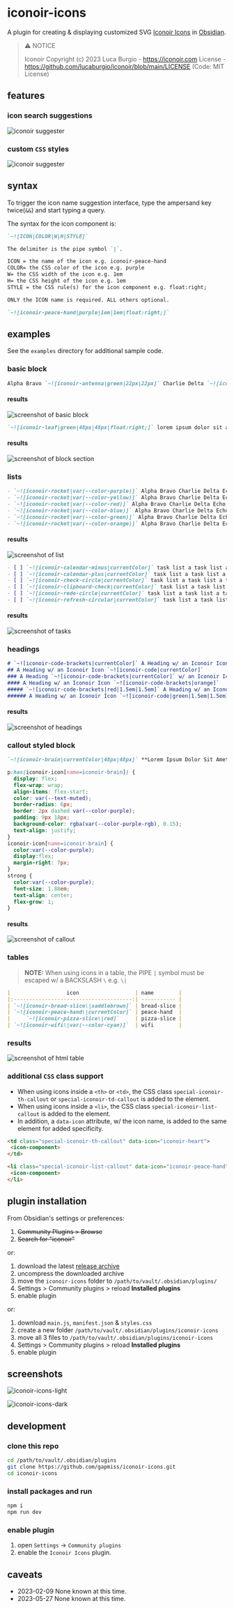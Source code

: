 # iconoir-icons

A plugin for creating & displaying customized SVG [Iconoir Icons](https://iconoir.com/) in [Obsidian](https://obsidian.md).

> ⚠️ NOTICE
> 
> Iconoir
> Copyright (c) 2023 Luca Burgio - https://iconoir.com
> License - https://github.com/lucaburgio/iconoir/blob/main/LICENSE (Code: MIT License)

## features

### icon search suggestions

![iconoir suggester](assets/iconoir-suggester-1.gif)

### custom `CSS` styles

![iconoir suggester](assets/iconoir-suggester-2.gif)

## syntax

To trigger the icon name suggestion interface, type the ampersand key twice(`&&`) and start typing a query.

The syntax for the icon component is:

```markdown
`~![ICON|COLOR|W|H|STYLE]`

The delimiter is the pipe symbol `|`.

ICON = the name of the icon e.g. iconoir-peace-hand
COLOR= the CSS color of the icon e.g. purple
W= the CSS width of the icon e.g. 1em
H= the CSS height of the icon e.g. 1em
STYLE = the CSS rule(s) for the icon component e.g. float:right;

ONLY the ICON name is required. ALL others optional.

`~![iconoir-peace-hand|purple|1em|1em|float:right;]`
```

## examples

See the `examples` directory for additional sample code.

### basic block

```markdown
Alpha Bravo `~![iconoir-antenna|green|22px|22px]` Charlie Delta `~![iconoir-wristwatch|red|22px|22px]` Echo Foxtrot Golf `~![iconoir-golf|green|22px|22px]` Hotel India Juliet Kilo `~![iconoir-airplane|red|22px|22px]` Lima Mike November `~![iconoir-calendar|magenta|22px|22px]` Oscar Papa Quebec Romeo Sierra `~![iconoir-compass|var(--color-orange)|22px|22px]` Tango Uniform Victor `~![iconoir-dashboard-dots|red|22px|22px]` Whiskey Xray Yankee Zulu
```

#### results

![screenshot of basic block](assets/basic.png)

```markdown
`~![iconoir-leaf|green|48px|48px|float:right;]` lorem ipsum dolor sit amet, consectetur adipiscing elit. morbi bibendum commodo congue. vivamus efficitur aliquam felis, id viverra eros blandit sit amet. nam feugiat purus ac sem aliquam, sit amet dictum dui bibendum. sed tincidunt porttitor odio at feugiat. cras sed viverra libero. suspendisse potenti. nulla eu ullamcorper quam, in tempus nulla. quisque accumsan euismod finibus.
```

#### results

![screenshot of block section](assets/block.png)

### lists

```markdown
- `~![iconoir-rocket|var(--color-purple)]` Alpha Bravo Charlie Delta Echo Foxtrot Golf
- `~![iconoir-rocket|var(--color-yellow)]` Alpha Bravo Charlie Delta Echo Foxtrot Golf
- `~![iconoir-rocket|var(--color-red)]` Alpha Bravo Charlie Delta Echo Foxtrot Golf
- `~![iconoir-rocket|var(--color-blue)]` Alpha Bravo Charlie Delta Echo Foxtrot Golf
- `~![iconoir-rocket|var(--color-green)]` Alpha Bravo Charlie Delta Echo Foxtrot Golf
- `~![iconoir-rocket|var(--color-orange)]` Alpha Bravo Charlie Delta Echo Foxtrot Golf
```

#### results

![screenshot of list](assets/list.png)

```markdown
- [ ] `~![iconoir-calendar-minus|currentColor]` task list a task list a task list
- [ ] `~![iconoir-calendar-plus|currentColor]` task list a task list a task list
- [ ] `~![iconoir-check-circle|currentColor]` task list a task list a task list
- [ ] `~![iconoir-clipboard-check|currentColor]` task list a task list a task list
- [ ] `~![iconoir-redo-circle|currentColor]` task list a task list a task list
- [ ] `~![iconoir-refresh-circular|currentColor]` task list a task list a task list
```

#### results

![screenshot of tasks](assets/tasks.png)


### headings

```markdown
# `~![iconoir-code-brackets|currentColor]` A Heading w/ an Iconoir Icon
## A Heading w/ an Iconoir Icon `~![iconoir-code|currentColor]`
### A Heading `~![iconoir-code-brackets|currentColor]` w/ an Iconoir Icon
#### A Heading w/ an Iconoir Icon `~![iconoir-code-brackets|orange]`
##### `~![iconoir-code-brackets|red|1.5em|1.5em]` A Heading w/ an Iconoir Icon
###### A Heading w/ an Iconoir Icon `~![iconoir-code|green|1.5em|1.5em]`
```

#### results

![screenshot of headings](assets/headings.png)

### callout styled block

```markdown
`~![iconoir-brain|currentColor|48px|48px]` **Lorem Ipsum Dolor Sit Amet** consectetur adipiscing elit. morbi bibendum commodo congue. vivamus efficitur aliquam felis, id viverra eros blandit sit amet. nam feugiat purus ac sem aliquam, sit amet dictum dui bibendum. sed tincidunt porttitor odio at feugiat. cras sed viverra libero. suspendisse potenti. nulla eu ullamcorper quam, in tempus nulla. quisque accumsan euismod finibus.
```

```css
p:has(iconoir-icon[name=iconoir-brain]) {
  display: flex;
  flex-wrap: wrap;
  align-items: flex-start;
  color: var(--text-muted);
  border-radius: 6px;
  border: 2px dashed var(--color-purple);
  padding: 9px 18px;
  background-color: rgba(var(--color-purple-rgb), 0.15);
  text-align: justify;
}
iconoir-icon[name=iconoir-brain] {
  color:var(--color-purple);
  display:flex;
  margin-right: 7px;
}
strong {
  color:var(--color-purple);
  font-size: 1.88em;  
  text-align: center;
  flex-grow: 1;
}
```

#### results

![screenshot of callout](assets/callout.png)

### tables

> **NOTE:** When using icons in a table, the PIPE `|` symbol must be escaped w/ a BACKSLASH `\`
> e.g. `\|`

```markdown
|                  icon                  | name        |
|:--------------------------------------:| ----------- |
| `~![iconoir-bread-slice\|saddlebrown]` | bread-slice |
| `~![iconoir-peace-hand\|currentColor]` | peace-hand  |
|     `~![iconoir-pizza-slice\|red]`     | pizza-slice |
| `~![iconoir-wifi\|var(--color-cyan)]`  | wifi        |
```

### results

![screenshot of html table](assets/tables.png)


### additional `CSS` class support

- When using icons inside a `<th>` or  `<td>`, the CSS class `special-iconoir-th-callout` or `special-iconoir-td-callout` is added to the element.
- When using icons inside a `<li>`, the CSS class `special-iconoir-list-callout` is added to the element.
- In addition, a `data-icon` attribute, w/ the icon name, is added to the same element for added specificity.

```html
<td class="special-iconoir-th-callout" data-icon="iconoir-heart">
 <icon-component>
</td>

<li class="special-iconoir-list-callout" data-icon="iconoir-peace-hand">
 <icon-component>
</li>
```

## plugin installation

From Obsidian's settings or preferences:

1. ~~Community Plugins > Browse~~
2. ~~Search for "iconoir"~~

or:

1. download the latest [release archive](https://github.com/gapmiss/iconoir-icons/releases/download/0.0.1/iconoir-icons-v0.0.1.zip)
2. uncompress the downloaded archive
3. move the `iconoir-icons` folder to `/path/to/vault/.obsidian/plugins/` 
4.  Settings > Community plugins > reload **Installed plugins**
5.  enable plugin

or:

1.  download `main.js`, `manifest.json` & `styles.css`
2.  create a new folder `/path/to/vault/.obsidian/plugins/iconoir-icons`
3.  move all 3 files to `/path/to/vault/.obsidian/plugins/iconoir-icons`
4.  Settings > Community plugins > reload **Installed plugins**
5.  enable plugin

## screenshots

![iconoir-icons-light](assets/iconoir-icons-light.png)

![iconoir-icons-dark](assets/iconoir-icons-dark.png)

## development

### clone this repo

```bash
cd /path/to/vault/.obsidian/plugins
git clone https://github.com/gapmiss/iconoir-icons.git
cd iconoir-icons
```

### install packages and run

```bash
npm i
npm run dev
```

### enable plugin

1.  open `Settings` → `Community plugins`
2.  enable the `Iconoir Icons` plugin.

## caveats

- 2023-02-09 None known at this time.
- 2023-05-27 None known at this time.
